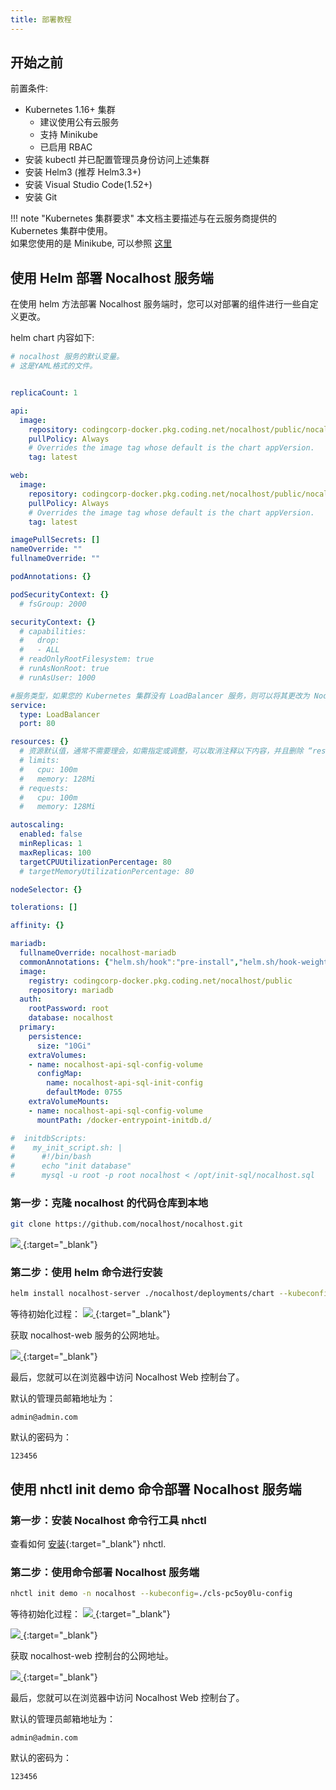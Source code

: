 ```yaml
---
title: 部署教程
---
```


## 开始之前

前置条件:

- Kubernetes 1.16+ 集群
    * 建议使用公有云服务
    * 支持 Minikube
    * 已启用 RBAC
- 安装 kubectl 并已配置管理员身份访问上述集群
- 安装 Helm3 (推荐 Helm3.3+)
- 安装 Visual Studio Code(1.52+) 
- 安装 Git


!!! note "Kubernetes 集群要求"
	本文档主要描述与在云服务商提供的 Kubernetes 集群中使用。 <br />
	如果您使用的是 Minikube, 可以参照 [这里](/Tutorials/nocalhost-with-minikube/)

## 使用 Helm 部署 Nocalhost 服务端

在使用 helm 方法部署 Nocalhost 服务端时，您可以对部署的组件进行一些自定义更改。

helm chart 内容如下:

```yaml
# nocalhost 服务的默认变量。
# 这是YAML格式的文件。


replicaCount: 1

api:
  image:
    repository: codingcorp-docker.pkg.coding.net/nocalhost/public/nocalhost-api
    pullPolicy: Always
    # Overrides the image tag whose default is the chart appVersion.
    tag: latest

web:
  image:
    repository: codingcorp-docker.pkg.coding.net/nocalhost/public/nocalhost-web
    pullPolicy: Always
    # Overrides the image tag whose default is the chart appVersion.
    tag: latest

imagePullSecrets: []
nameOverride: ""
fullnameOverride: ""

podAnnotations: {}

podSecurityContext: {}
  # fsGroup: 2000

securityContext: {}
  # capabilities:
  #   drop:
  #   - ALL
  # readOnlyRootFilesystem: true
  # runAsNonRoot: true
  # runAsUser: 1000

#服务类型，如果您的 Kubernetes 集群没有 LoadBalancer 服务，则可以将其更改为 NodePort 服务
service:
  type: LoadBalancer
  port: 80

resources: {}
  # 资源默认值，通常不需要理会，如需指定或调整，可以取消注释以下内容，并且删除 “resource:” 后的花括号
  # limits:
  #   cpu: 100m
  #   memory: 128Mi
  # requests:
  #   cpu: 100m
  #   memory: 128Mi

autoscaling:
  enabled: false
  minReplicas: 1
  maxReplicas: 100
  targetCPUUtilizationPercentage: 80
  # targetMemoryUtilizationPercentage: 80

nodeSelector: {}

tolerations: []

affinity: {}

mariadb:
  fullnameOverride: nocalhost-mariadb
  commonAnnotations: {"helm.sh/hook":"pre-install","helm.sh/hook-weight":"1"}
  image:
    registry: codingcorp-docker.pkg.coding.net/nocalhost/public
    repository: mariadb
  auth:
    rootPassword: root
    database: nocalhost
  primary:
    persistence:
      size: "10Gi"
    extraVolumes:
    - name: nocalhost-api-sql-config-volume
      configMap:
        name: nocalhost-api-sql-init-config
        defaultMode: 0755
    extraVolumeMounts:
    - name: nocalhost-api-sql-config-volume
      mountPath: /docker-entrypoint-initdb.d/

#  initdbScripts:
#    my_init_script.sh: |
#      #!/bin/bash
#      echo "init database"
#      mysql -u root -p root nocalhost < /opt/init-sql/nocalhost.sql

```

### 第一步：克隆 nocalhost 的代码仓库到本地

```bash
git clone https://github.com/nocalhost/nocalhost.git
```

[ ![](../assets/images/deployment-1.png) ](../assets/images/deployment-1.png){:target="_blank"}

### 第二步：使用 helm 命令进行安装

```bash
helm install nocalhost-server ./nocalhost/deployments/chart --kubeconfig=./cls-pc5oy0lu-config
```

等待初始化过程：
[ ![](../assets/images/deployment-2.png) ](../assets/images/deployment-2.png){:target="_blank"}

获取 nocalhost-web 服务的公网地址。

[ ![](../assets/images/deployment-3.png) ](../assets/images/deployment-3.png){:target="_blank"}

最后，您就可以在浏览器中访问 Nocalhost Web 控制台了。

默认的管理员邮箱地址为：
```
admin@admin.com
```

默认的密码为：
```
123456
```


## 使用 nhctl init demo 命令部署 Nocalhost 服务端


### 第一步：安装 Nocalhost 命令行工具 nhctl

查看如何 [安装](/zh/installation){:target="_blank"} nhctl.

### 第二步：使用命令部署 Nocalhost 服务端

```bash
nhctl init demo -n nocalhost --kubeconfig=./cls-pc5oy0lu-config
```

等待初始化过程：
[ ![](../assets/images/deployment-4.png) ](../assets/images/deployment-4.png){:target="_blank"}

[ ![](../assets/images/deployment-5.png) ](../assets/images/deployment-5.png){:target="_blank"}

获取 nocalhost-web 控制台的公网地址。

[ ![](../assets/images/deployment-3.png) ](../assets/images/deployment-3.png){:target="_blank"}

最后，您就可以在浏览器中访问 Nocalhost Web 控制台了。

默认的管理员邮箱地址为：
```
admin@admin.com
```

默认的密码为：
```
123456
```



